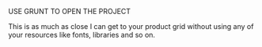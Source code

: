 USE GRUNT TO OPEN THE PROJECT

This is as much as close I can get to your product grid without using any of your resources like fonts, libraries and so on.
